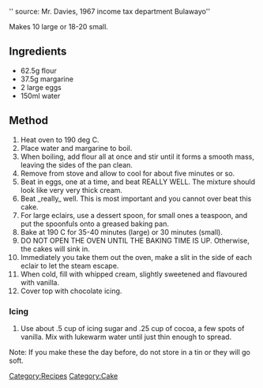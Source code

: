 '' source: Mr. Davies, 1967 income tax department Bulawayo''

Makes 10 large or 18-20 small.

Ingredients
-----------

-   62.5g flour
-   37.5g margarine
-   2 large eggs
-   150ml water

Method
------

1.  Heat oven to 190 deg C.
2.  Place water and margarine to boil.
3.  When boiling, add flour all at once and stir until it forms a smooth
    mass, leaving the sides of the pan clean.
4.  Remove from stove and allow to cool for about five minutes or so.
5.  Beat in eggs, one at a time, and beat REALLY WELL. The mixture
    should look like very very thick cream.
6.  Beat \_really\_ well. This is most important and you cannot over
    beat this cake.
7.  For large eclairs, use a dessert spoon, for small ones a teaspoon,
    and put the spoonfuls onto a greased baking pan.
8.  Bake at 190 C for 35-40 minutes (large) or 30 minutes (small).
9.  DO NOT OPEN THE OVEN UNTIL THE BAKING TIME IS UP. Otherwise, the
    cakes will sink in.
10. Immediately you take them out the oven, make a slit in the side of
    each eclair to let the steam escape.
11. When cold, fill with whipped cream, slightly sweetened and flavoured
    with vanilla.
12. Cover top with chocolate icing.

### Icing

1.  Use about .5 cup of icing sugar and .25 cup of cocoa, a few spots of
    vanilla. Mix with lukewarm water until just thin enough to spread.

Note: If you make these the day before, do not store in a tin or they
will go soft.

<Category:Recipes> <Category:Cake>

